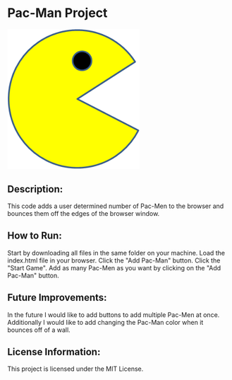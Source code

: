 # Pac-Man Project
<img src= "images/PacMan1.png" width='300'>

## Description: 
This code adds a user determined number of Pac-Men to the browser and bounces them off the edges of the browser window.

## How to Run:
Start by downloading all files in the same folder on your machine. Load the index.html file in your browser. Click the "Add Pac-Man" button. Click the "Start Game". Add as many Pac-Men as you want by clicking on the "Add Pac-Man" button.

## Future Improvements:
In the future I would like to add buttons to add multiple Pac-Men at once. Additionally I would like to add changing the Pac-Man color when it bounces off of a wall.

## License Information:
This project is licensed under the MIT License.

